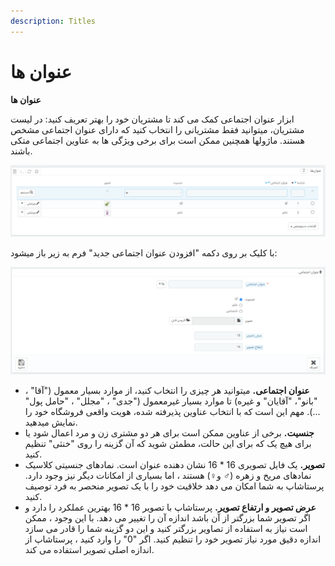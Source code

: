 ```yaml
---
description: Titles
---
```


# عنوان ها

**عنوان ها**

ابزار عنوان اجتماعی کمک می کند تا مشتریان خود را بهتر تعریف کنید: در لیست مشتریان، میتوانید فقط مشتریانی را انتخاب کنید که دارای عنوان اجتماعی مشخص هستند. ماژولها همچنین ممکن است برای برخی ویژگی ها به عناوین اجتماعی متکی باشند.

![](../../../../.gitbook/assets/0%20%2876%29.png)

با کلیک بر روی دکمه "افزودن عنوان اجتماعی جدید" فرم به زیر باز میشود:

![](../../../../.gitbook/assets/1%20%2853%29.png)

* **عنوان اجتماعی.** میتوانید هر چیزی را انتخاب کنید، از موارد بسیار معمول \("آقا" ، "بانو"، "آقایان" و غیره\) تا موارد بسیار غیرمعمول \("جدی" ، "مجلل" ، "حامل پول" ...\). مهم این است که با انتخاب عناوین پذیرفته شده، هویت واقعی فروشگاه خود را نمایش میدهید.
* **جنسیت.** برخی از عناوین ممکن است برای هر دو مشتری زن و مرد اعمال شود یا برای هیچ یک که برای این حالت، مطمئن شوید که آن گزینه را روی "خنثی" تنظیم کنید.
* **تصویر.** یک فایل تصویری 16 \* 16 نشان دهنده عنوان است. نمادهای جنسیتی کلاسیک نمادهای مریخ و زهره \(♂ و♀\) هستند ، اما بسیاری از امکانات دیگر نیز وجود دارد. پرستاشاپ به شما امکان می دهد خلاقیت خود را با یک تصویر منحصر به فرد توصیف کنید.
* **عرض تصویر و ارتفاع تصویر.** پرستاشاپ با تصویر 16 \* 16 بهترین عملکرد را دارد و اگر تصویر شما بزرگتر از آن باشد اندازه آن را تغییر می دهد. با این وجود ، ممکن است نیاز به استفاده از تصاویر بزرگتر کنید و این دو گزینه شما را قادر می سازد اندازه دقیق مورد نیاز تصویر خود را تنظیم کنید. اگر "0" را وارد کنید ، پرستاشاپ از اندازه اصلی تصویر استفاده می کند.

